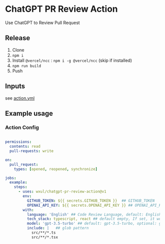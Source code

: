 # ChatGPT PR Review Action

Use ChatGPT to Review Pull Request 

## Release

1. Clone
2. `npm i`
3. Install `@vercel/ncc` : `npm i -g @vercel/ncc` (skip if installed)
4. `npm run build`
5. Push

## Inputs

see [action.yml](action.yml)

## Example usage

### Action Config

``` yml

permissions:
  contents: read
  pull-requests: write

on:
  pull_request:
    types: [opened, reopened, synchronize]

jobs:
  example:
    steps:
      - uses: wxul/chatgpt-pr-review-action@v1
        env:
          GITHUB_TOKEN: ${{ secrets.GITHUB_TOKEN }}  ## GITHUB_TOKEN
          OPENAI_API_KEY: ${{ secrets.OPENAI_API_KEY }} ## OPENAI_API_KEY
        with:
          language: 'English' ## Code Review Language, default: English
          tech_stack: typescript, react ## default empty, If set, it would facilitate better review for chatGPT.
          model: 'gpt-3.5-turbo' ## default: gpt-3.5-turbo, optional: gpt-4
          include: |   ## glob pattern
            src/**/*.ts
            src/**/*.tsx
```
